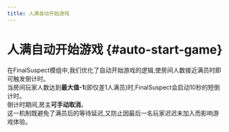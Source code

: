 ```yaml
---
title: 人满自动开始游戏
---
```

# 人满自动开始游戏 {#auto-start-game}

在FinalSuspect模组中,我们优化了自动开始游戏的逻辑,使房间人数接近满员时即可触发倒计时。\
当房间玩家人数达到**最大值-1**(即仅差1人满员)时,FinalSuspect会启动10秒的短倒计时。\
倒计时期间,房主**可手动取消**。\
这一机制既避免了满员后的等待延迟,又防止因最后一名玩家迟迟未加入而影响游戏体验。